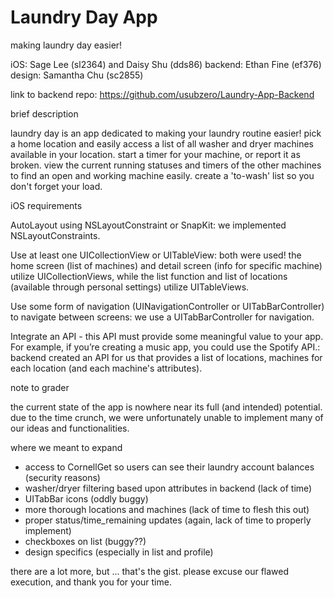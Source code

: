 # Laundry Day App
making laundry day easier!

iOS: Sage Lee (sl2364) and Daisy Shu (dds86)
backend: Ethan Fine (ef376)
design: Samantha Chu (sc2855)

link to backend repo: https://github.com/usubzero/Laundry-App-Backend

brief description

laundry day is an app dedicated to making your laundry routine easier! pick a home location and easily access a list of all washer and dryer machines available in your location. start a timer for your machine, or report it as broken. view the current running statuses and timers of the other machines to find an open and working machine easily. create a 'to-wash' list so you don't forget your load.

iOS requirements

AutoLayout using NSLayoutConstraint or SnapKit:
  we implemented NSLayoutConstraints.
  
Use at least one UICollectionView or UITableView:
  both were used! the home screen (list of machines) and detail screen (info for specific machine) utilize UICollectionViews, while the list function and list of locations (available through personal settings) utilize UITableViews.
  
Use some form of navigation (UINavigationController or UITabBarController) to navigate between screens:
  we use a UITabBarController for navigation.
  
Integrate an API - this API must provide some meaningful value to your app. For example, if you’re creating a music app, you could use the Spotify API.:
  backend created an API for us that provides a list of locations, machines for each location (and each machine's attributes).
  
note to grader

the current state of the app is nowhere near its full (and intended) potential. due to the time crunch, we were unfortunately unable to implement many of our ideas and functionalities.

where we meant to expand

  - access to CornellGet so users can see their laundry account balances (security reasons)
  - washer/dryer filtering based upon attributes in backend (lack of time)
  - UITabBar icons (oddly buggy)
  - more thorough locations and machines (lack of time to flesh this out)
  - proper status/time_remaining updates (again, lack of time to properly implement)
  - checkboxes on list (buggy??)
  - design specifics (especially in list and profile)
  
there are a lot more, but ... that's the gist. please excuse our flawed execution, and thank you for your time.
